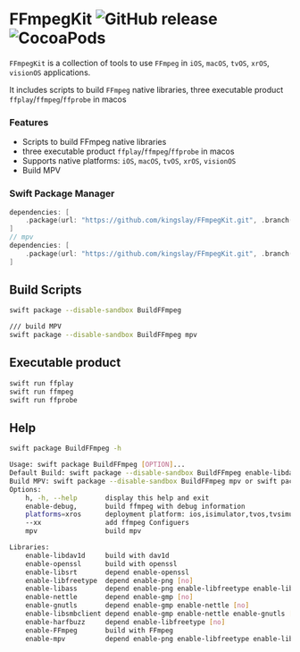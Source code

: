 # FFmpegKit ![GitHub release](https://img.shields.io/badge/release-v5.1-blue.svg) ![CocoaPods](https://img.shields.io/cocoapods/v/ffmpeg-kit-ios-min) 

`FFmpegKit` is a collection of tools to use `FFmpeg` in `iOS`, `macOS`, `tvOS`, `xrOS`, `visionOS`  applications.

It includes scripts to build `FFmpeg` native libraries, three executable product `ffplay`/`ffmpeg`/`ffprobe` in macos

### Features
- Scripts to build FFmpeg native libraries
- three executable product `ffplay`/`ffmpeg`/`ffprobe` in macos
- Supports native platforms: `iOS`, `macOS`, `tvOS`, `xrOS`, `visionOS`
- Build MPV

### Swift Package Manager

```swift
dependencies: [
    .package(url: "https://github.com/kingslay/FFmpegKit.git", .branch("main"))
]
// mpv
dependencies: [
    .package(url: "https://github.com/kingslay/FFmpegKit.git", .branch("mpv"))
]
```

## Build Scripts
```bash
swift package --disable-sandbox BuildFFmpeg

/// build MPV
swift package --disable-sandbox BuildFFmpeg mpv
```
## Executable product
```bash
swift run ffplay
swift run ffmpeg
swift run ffprobe
```
## Help 
```bash
swift package BuildFFmpeg -h
```

```bash
Usage: swift package BuildFFmpeg [OPTION]...
Default Build: swift package --disable-sandbox BuildFFmpeg enable-libdav1d enable-openssl enable-libsrt enable-FFmpeg
Build MPV: swift package --disable-sandbox BuildFFmpeg mpv or swift package --disable-sandbox BuildFFmpeg enable-libdav1d enable-openssl enable-libsrt enable-png enable-libfreetype enable-libfribidi enable-harfbuzz enable-libass enable-FFmpeg enable-mpv
Options:
    h, -h, --help       display this help and exit
    enable-debug,       build ffmpeg with debug information
    platforms=xros      deployment platform: ios,isimulator,tvos,tvsimulator,macos,maccatalyst,xros,xrsimulator,watchos,watchsimulator,
    --xx                add ffmpeg Configuers
    mpv                 build mpv

Libraries:
    enable-libdav1d     build with dav1d
    enable-openssl      build with openssl
    enable-libsrt       depend enable-openssl
    enable-libfreetype  depend enable-png [no]
    enable-libass       depend enable-png enable-libfreetype enable-libfribidi enable-harfbuzz [no]
    enable-nettle       depend enable-gmp [no]
    enable-gnutls       depend enable-gmp enable-nettle [no]
    enable-libsmbclient depend enable-gmp enable-nettle enable-gnutls [no]
    enable-harfbuzz     depend enable-libfreetype [no]
    enable-FFmpeg       build with FFmpeg
    enable-mpv          depend enable-png enable-libfreetype enable-libfribidi enable-harfbuzz enable-libass [no]
```
